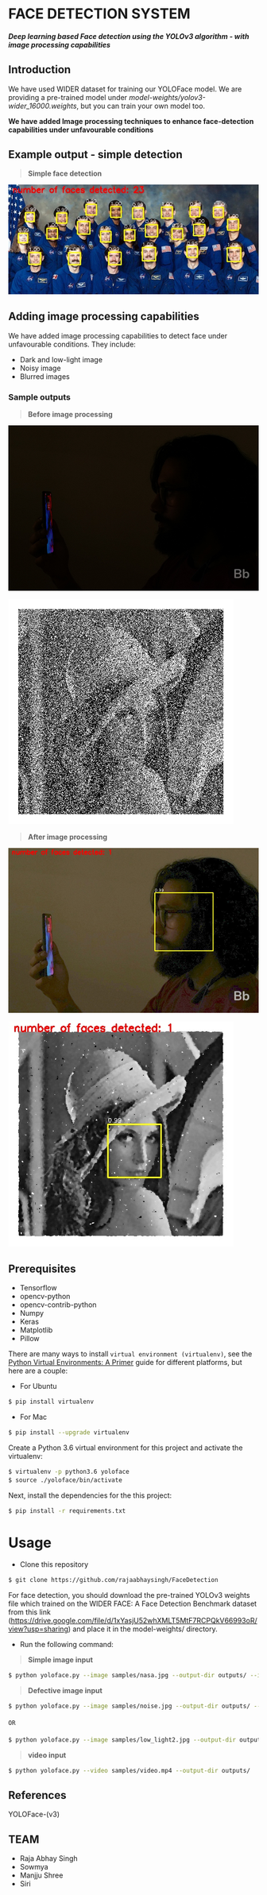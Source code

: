 # FACE DETECTION SYSTEM

##### Deep learning based Face detection using the YOLOv3 algorithm - **with image processing capabilities**

## Introduction

We have used WIDER dataset for training our YOLOFace model. We are providing a pre-trained model under _model-weights/yolov3-wider_16000.weights_, but you can train your own model too.

**We have added Image processing techniques to enhance face-detection capabilities under unfavourable conditions**

## Example output - simple detection

>**Simple face detection**

![Imgur](assets/nasa_out_img.jpg)

## Adding image processing capabilities

We have added image processing capabilities to detect face under unfavourable conditions. They include:

* Dark and low-light image
* Noisy image
* Blurred images

### Sample outputs

>**Before image processing**

![Imgur](assets/low_light2.jpg)

![Imgur](assets/noise.jpg)

>**After image processing**

![Imgur](assets/low_light2_out_img.jpg)

![Imgur](assets/noise_out_img.jpg)


## Prerequisites

* Tensorflow
* opencv-python
* opencv-contrib-python
* Numpy
* Keras
* Matplotlib
* Pillow


There are many ways to install `virtual environment (virtualenv)`, see the [Python Virtual Environments: A Primer](https://realpython.com/python-virtual-environments-a-primer/) guide for different platforms, but here are a couple:

- For Ubuntu
```bash
$ pip install virtualenv
```

- For Mac
```bash
$ pip install --upgrade virtualenv
```

Create a Python 3.6 virtual environment for this project and activate the virtualenv:
```bash
$ virtualenv -p python3.6 yoloface
$ source ./yoloface/bin/activate
```

Next, install the dependencies for the this project:
```bash
$ pip install -r requirements.txt
```

# Usage

* Clone this repository
```bash
$ git clone https://github.com/rajaabhaysingh/FaceDetection
```
For face detection, you should download the pre-trained YOLOv3 weights file which trained on the WIDER FACE: A Face Detection Benchmark dataset from this link (https://drive.google.com/file/d/1xYasjU52whXMLT5MtF7RCPQkV66993oR/view?usp=sharing) and place it in the model-weights/ directory.

* Run the following command:

>**Simple image input**
```bash
$ python yoloface.py --image samples/nasa.jpg --output-dir outputs/ --imperfection none
```

>**Defective image input**
```bash
$ python yoloface.py --image samples/noise.jpg --output-dir outputs/ --imperfection noise

OR

$ python yoloface.py --image samples/low_light2.jpg --output-dir outputs/ --imperfection low_light
```

>**video input**
```bash
$ python yoloface.py --video samples/video.mp4 --output-dir outputs/
```


## References

YOLOFace-(v3)

## TEAM
* Raja Abhay Singh
* Sowmya
* Manjju Shree
* Siri

